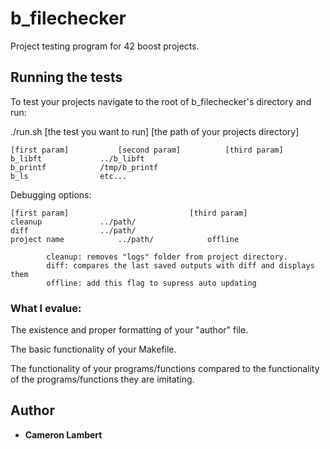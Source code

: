 # b_filechecker

Project testing program for 42 boost projects.

## Running the tests

To test your projects navigate to the root of b_filechecker's directory and run:

./run.sh [the test you want to run] [the path of your projects directory]

	[first param]			[second param]			[third param]
	b_libft				../b_libft
	b_printf			/tmp/b_printf
	b_ls				etc...

Debugging options:

	[first param]							[third param]
	cleanup				../path/
	diff				../path/
	project name			../path/			offline

			cleanup: removes "logs" folder from project directory.
			diff: compares the last saved outputs with diff and displays them
			offline: add this flag to supress auto updating


### What I evalue:

The existence and proper formatting of your "author" file.

The basic functionality of your Makefile.

The functionality of your programs/functions compared to the functionality of the programs/functions they are imitating.

## Author

* **Cameron Lambert**

